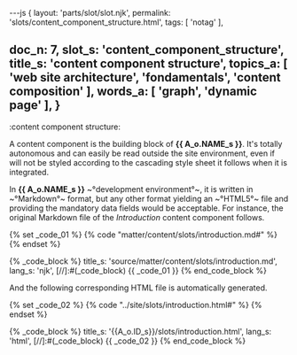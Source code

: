 ---js
{
  layout: 'parts/slot/slot.njk',
  permalink: 'slots/content_component_structure.html',
  tags: [ 'notag' ],

  doc_n: 7,
  slot_s: 'content_component_structure',
  title_s: 'content component structure',
  topics_a: [ 'web site architecture', 'fondamentals', 'content composition' ],
  words_a: [ 'graph', 'dynamic page' ],
}
---
:content component structure:

A content component is the building block of __{{ A_o.NAME_s }}__. It's totally autonomous and can easily be read outside the site environment, even if will not be styled according to the cascading style sheet it follows when it is integrated.


In __{{ A_o.NAME_s }}__ ~°development environment°~, it is written in ~°Markdown°~ format, but any other format yielding an ~°HTML5°~ file and providing the mandatory data fields would be acceptable.
For instance, the original Markdown file of the _Introduction_ content component follows.


{% set _code_01 %}
{% code "matter/content/slots/introduction.md#" %}
{% endset %}

{% _code_block %}
    title_s: 'source/matter/content/slots/introduction.md',
    lang_s: 'njk',
[//]:#(_code_block)
{{ _code_01 }}
{% end_code_block %}


And the following corresponding HTML file is automatically generated.

{% set _code_02 %}
{% code "../site/slots/introduction.html#" %}
{% endset %}

{% _code_block %}
    title_s: '{{A_o.ID_s}}/slots/introduction.html',
    lang_s: 'html',
[//]:#(_code_block)
{{ _code_02 }}
{% end_code_block %}


